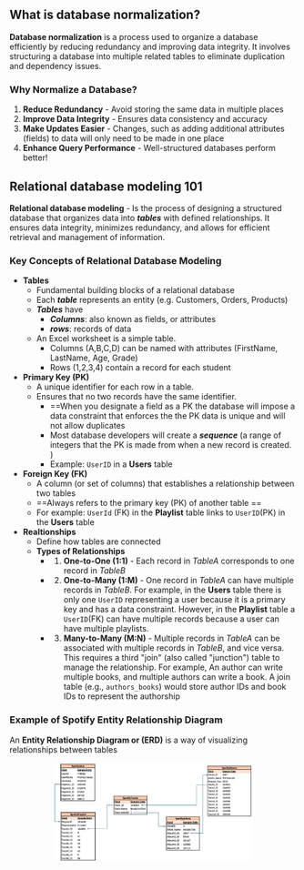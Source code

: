 ## What is database normalization?

**Database normalization** is a process used to organize a database efficiently by reducing redundancy and improving data integrity. It involves structuring a database into multiple related tables to eliminate duplication and dependency issues.
### Why Normalize a Database?
1. **Reduce Redundancy** - Avoid storing the same data in multiple places
2. **Improve Data Integrity** - Ensures data consistency and accuracy
3. **Make Updates Easier** - Changes, such as adding additional attributes (fields) to data will only need to be made in one place
4. **Enhance Query Performance** - Well-structured databases perform better!
## Relational database modeling 101

**Relational database modeling** - Is the process of designing a structured database that organizes data into ***tables*** with defined relationships.  It ensures data integrity, minimizes redundancy, and allows for efficient retrieval and management of information.
### Key Concepts of Relational Database Modeling
- **Tables**
	- Fundamental building blocks of a relational database
	- Each ***table*** represents an entity (e.g. Customers, Orders, Products)
	- ***Tables*** have 
		- ***Columns***: also known as fields, or attributes
		- ***rows***: records of data
	- An Excel worksheet is a simple table.  
		- Columns (A,B,C,D) can be named with attributes (FirstName, LastName, Age, Grade)
		- Rows (1,2,3,4) contain a record for each student
- **Primary Key (PK)**
	- A unique identifier for each row in a table.
	- Ensures that no two records have the same identifier.
		- ==When you designate a field as a PK the database will impose a data constraint that enforces the the PK data is unique and will not allow duplicates
		- Most database developers will create a ***sequence*** (a range of integers that the PK is made from when a new record is created. )
		- Example: `UserID` in a **Users** table
- **Foreign Key (FK)**
	- A column (or set of columns) that establishes a relationship between two tables
	- ==Always refers to the primary key (PK) of another table ==
	- For example: `UserId` (FK) in the **Playlist** table links to `UserID`(PK) in the **Users** table
- **Realtionships**
	- Define how tables are connected
	- **Types of Relationships**
		- 1. **One-to-One (1:1)** - Each record in *TableA* corresponds to one record in *TableB*
		- 2. **One-to-Many (1:M)** - One record in *TableA* can have multiple records in *TableB*.  For example,  in the **Users** table there is only one `UserID` representing a user because it is a primary key and has a data constraint.  However, in the **Playlist** table a `UserID`(FK) can have multiple records because a user can have multiple playlists.
		- 3. **Many-to-Many (M:N)** - Multiple records in *TableA* can be associated with multiple records in *TableB*, and vice versa.  This requires a third "join" (also called "junction")  table to manage the relationship.   For example, An author can write multiple books, and multiple authors can write a book. A join table (e.g., `authors_books`) would store author IDs and book IDs to represent the authorship

### Example of Spotify Entity Relationship Diagram 
An **Entity Relationship Diagram or (ERD)** is a way of visualizing relationships between tables
<p align="center">
  <img src="Images/Spotify ERD.png" width="350" title="Spotify ERD">
</p>



